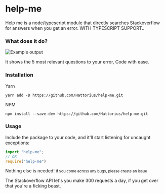 # help-me
Help me is a node/typescript module that directly searches Stackoverflow for answers when you get an error. WITH TYPESCRIPT SUPPORT..

### What does it do?

![Example output](https://i.imgur.com/yc6Nc3T.gif)

It shows the 5 most relevant questions to your error, Code with ease.

### Installation

Yarn

```shell
yarn add -D https://github.com/Hattorius/help-me.git
```

NPM

```shell
npm install --save-dev https://github.com/Hattorius/help-me.git
```

### Usage

Include the package to your code, and it'll start listening for uncaught exceptions:

```js
import "help-me";
// OR
require("help-me")
```

Nothing else is needed!
<small>If you come across any bugs, please create an issue</small>

The Stackoverflow API let's you make 300 requests a day, if you get over that you're a ficking beast.
